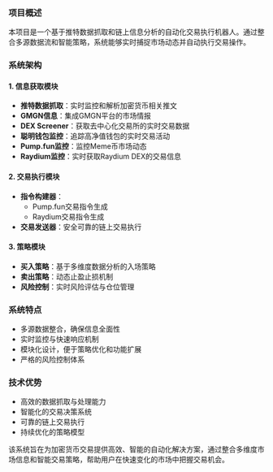 ### 项目概述

本项目是一个基于推特数据抓取和链上信息分析的自动化交易执行机器人。通过整合多源数据流和智能策略，系统能够实时捕捉市场动态并自动执行交易操作。

### 系统架构

#### 1. 信息获取模块
- **推特数据抓取**：实时监控和解析加密货币相关推文
- **GMGN信息**：集成GMGN平台的市场情报
- **DEX Screener**：获取去中心化交易所的实时交易数据
- **聪明钱包监控**：追踪高净值钱包的实时交易活动
- **Pump.fun监控**：监控Meme币市场动态
- **Raydium监控**：实时获取Raydium DEX的交易信息

#### 2. 交易执行模块
- **指令构建器**：
  - Pump.fun交易指令生成
  - Raydium交易指令生成
- **交易发送器**：安全可靠的链上交易执行

#### 3. 策略模块
- **买入策略**：基于多维度数据分析的入场策略
- **卖出策略**：动态止盈止损机制
- **风险控制**：实时风险评估与仓位管理

### 系统特点
- 多源数据整合，确保信息全面性
- 实时监控与快速响应机制
- 模块化设计，便于策略优化和功能扩展
- 严格的风险控制体系

### 技术优势
- 高效的数据抓取与处理能力
- 智能化的交易决策系统
- 可靠的链上交易执行
- 持续优化的策略模型

该系统旨在为加密货币交易提供高效、智能的自动化解决方案，通过整合多维度市场信息和智能交易策略，帮助用户在快速变化的市场中把握交易机会。
